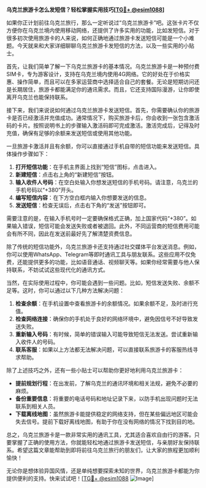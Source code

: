 **乌克兰旅游卡怎么发短信？轻松掌握实用技巧[[TG💪+ @esim1088](https://t.me/s/esim1088)]**

如果你正计划前往乌克兰旅行，那么一定听说过“乌克兰旅游卡”吧。这张卡片不仅方便你在乌克兰境内使用移动网络，还提供了许多实用的功能，比如发短信。对于很多初次使用旅游卡的人来说，如何正确地通过旅游卡发送短信可能是一个小难题。今天就来和大家详细聊聊乌克兰旅游卡发短信的方法，以及一些实用的小贴士。

首先，让我们简单了解一下乌克兰旅游卡的基本情况。乌克兰旅游卡是一种预付费SIM卡，专为游客设计，支持在乌克兰境内使用4G网络。它的好处在于价格实惠、操作简单，而且可以在多家运营商中选择适合自己的套餐。无论是短期访问还是长期居住，旅游卡都能满足你的通讯需求。而且，它还支持国际漫游，让你即使离开乌克兰也能保持联系。

接下来，我们来说说如何通过乌克兰旅游卡发送短信。首先，你需要确认你的旅游卡是否已经激活并充值成功。通常情况下，购买旅游卡后，你会收到一张包含激活码的卡片。按照说明书上的步骤输入激活码即可完成激活。激活完成后，记得及时充值，确保有足够的余额来发送短信或使用其他功能。

一旦旅游卡激活并且有余额，你可以直接通过手机自带的短信功能来发送短信。具体操作步骤如下：

1. **打开短信功能**：在手机主界面上找到“短信”图标，点击进入。
2. **新建短信**：点击右上角的“新建短信”按钮。
3. **输入收件人号码**：在空白处输入你想发送短信的手机号码。请注意，乌克兰的手机号码以“+380”开头。
4. **编写短信内容**：在下方空白框内输入你想要发送的信息。
5. **发送短信**：检查无误后，点击右下角的“发送”按钮即可。

需要注意的是，在输入手机号时一定要确保格式正确，加上国家代码“+380”。如果输入错误，短信可能会发送失败或者被退回。此外，不同运营商的短信费用可能会有所不同，因此在发送前最好先了解清楚资费信息。

除了传统的短信功能外，乌克兰旅游卡还支持通过社交媒体平台发送消息。例如，你可以使用WhatsApp、Telegram等即时通讯工具与朋友联系。这些应用不仅免费，还能提供更多的功能，比如语音通话、视频聊天等。如果你经常需要与他人保持联系，不妨试试这些现代化的通讯方式。

当然，在实际使用过程中，你可能会遇到一些问题。比如，短信发送失败、余额不足等。这时，你可以通过以下几种方法解决问题：

1. **检查余额**：在手机设置中查看旅游卡的余额情况。如果余额不足，及时进行充值。
2. **检查网络连接**：确保你的手机处于良好的网络环境中，避免因信号不好导致发送失败。
3. **重新输入号码**：有时候，简单的错误输入可能导致短信无法发送。尝试重新输入收件人的号码。
4. **联系客服**：如果以上方法都无法解决问题，可以直接联系旅游卡的客服热线寻求帮助。

除了上述技巧之外，还有一些小贴士可以帮助你更好地利用乌克兰旅游卡：

- **提前规划行程**：在出发前，了解乌克兰的通讯环境和相关法规，避免不必要的麻烦。
- **备份重要信息**：将重要的电话号码和地址记录下来，以防手机出现问题时无法联系到相关人员。
- **下载离线地图**：虽然旅游卡能提供稳定的网络支持，但在某些偏远地区可能会失去信号。提前下载好离线地图，有助于你在没有网络的情况下找到目的地。

总之，乌克兰旅游卡是一款非常实用的通讯工具，尤其适合喜欢自由行的游客。只要掌握了正确的使用方法，你就能轻松地通过旅游卡发送短信，与亲朋好友保持联系。希望这篇文章能帮助到即将前往乌克兰旅行的朋友们，让大家的旅程更加顺利愉快！

无论你是想体验异国风情，还是单纯想要探索未知的世界，乌克兰旅游卡都能为你提供便利的支持。快来试试吧！[[TG💪+ @esim1088](https://t.me/s/esim1088) ![Image](https://i.postimg.cc/4NQfJmqS/Snipaste-2025-05-13-00-14-12.png)]